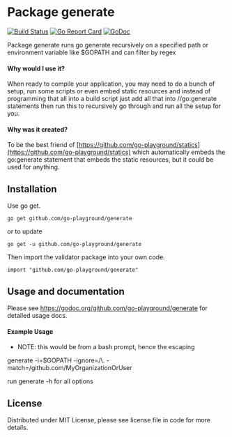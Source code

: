 Package generate
================

[![Build Status](https://semaphoreci.com/api/v1/projects/fb48dccf-14ed-4561-b29f-8c6f5711cca5/606486/badge.svg)](https://semaphoreci.com/joeybloggs/generate)
[![Go Report Card](http://goreportcard.com/badge/go-playground/generate)](http://goreportcard.com/report/go-playground/generate)
[![GoDoc](https://godoc.org/github.com/go-playground/generate?status.svg)](https://godoc.org/github.com/go-playground/generate)

Package generate runs go generate recursively on a specified path or environment 
variable like $GOPATH and can filter by regex

#### Why would I use it?

When ready to compile your application, you may need to do a bunch of setup, 
run some scripts or even embed static resources and instead of programming
that all into a build script just add all that into //go:generate statements
then run this to recursively go through and run all the setup for you.

#### Why was it created?

To be the best friend of [https://github.com/go-playground/statics](https://github.com/go-playground/statics) which 
automatically embeds the go:generate statement that embeds the static 
resources, but it could be used for anything.

Installation
------------
Use go get.

	go get github.com/go-playground/generate

or to update

	go get -u github.com/go-playground/generate

Then import the validator package into your own code.

	import "github.com/go-playground/generate"

Usage and documentation
------

Please see https://godoc.org/github.com/go-playground/generate for detailed usage docs.

#### Example Usage
* NOTE: this would be from a bash prompt, hence the escaping

generate -i=$GOPATH -ignore=/\\. -match=/github.com/MyOrganizationOrUser 

run generate -h for all options

License
------
Distributed under MIT License, please see license file in code for more details.
